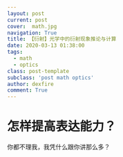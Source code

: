 ```yaml
---
layout: post
current: post
cover:  math.jpg
navigation: True
title: 【衍射】光学中的衍射现象推论与计算
date: 2020-03-13 01:38:00
tags:
  - math
  - optics
class: post-template
subclass: 'post math optics'
author: dexfire
comment: True
---
```


# 怎样提高表达能力？


你都不理我，我凭什么跟你讲那么多？